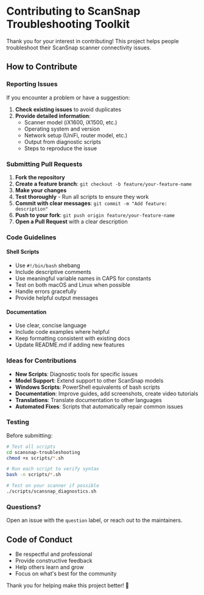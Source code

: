 # Contributing to ScanSnap Troubleshooting Toolkit

Thank you for your interest in contributing! This project helps people troubleshoot their ScanSnap scanner connectivity issues.

## How to Contribute

### Reporting Issues

If you encounter a problem or have a suggestion:

1. **Check existing issues** to avoid duplicates
2. **Provide detailed information**:
   - Scanner model (iX1600, iX1500, etc.)
   - Operating system and version
   - Network setup (UniFi, router model, etc.)
   - Output from diagnostic scripts
   - Steps to reproduce the issue

### Submitting Pull Requests

1. **Fork the repository**
2. **Create a feature branch**: `git checkout -b feature/your-feature-name`
3. **Make your changes**
4. **Test thoroughly** - Run all scripts to ensure they work
5. **Commit with clear messages**: `git commit -m "Add feature: description"`
6. **Push to your fork**: `git push origin feature/your-feature-name`
7. **Open a Pull Request** with a clear description

### Code Guidelines

#### Shell Scripts
- Use `#!/bin/bash` shebang
- Include descriptive comments
- Use meaningful variable names in CAPS for constants
- Test on both macOS and Linux when possible
- Handle errors gracefully
- Provide helpful output messages

#### Documentation
- Use clear, concise language
- Include code examples where helpful
- Keep formatting consistent with existing docs
- Update README.md if adding new features

### Ideas for Contributions

- **New Scripts**: Diagnostic tools for specific issues
- **Model Support**: Extend support to other ScanSnap models
- **Windows Scripts**: PowerShell equivalents of bash scripts
- **Documentation**: Improve guides, add screenshots, create video tutorials
- **Translations**: Translate documentation to other languages
- **Automated Fixes**: Scripts that automatically repair common issues

### Testing

Before submitting:

```bash
# Test all scripts
cd scansnap-troubleshooting
chmod +x scripts/*.sh

# Run each script to verify syntax
bash -n scripts/*.sh

# Test on your scanner if possible
./scripts/scansnap_diagnostics.sh
```

### Questions?

Open an issue with the `question` label, or reach out to the maintainers.

## Code of Conduct

- Be respectful and professional
- Provide constructive feedback
- Help others learn and grow
- Focus on what's best for the community

Thank you for helping make this project better! 🎉
